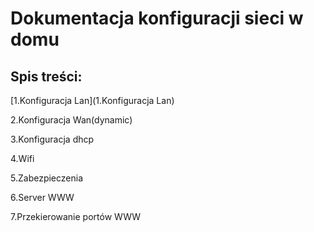 #  Dokumentacja konfiguracji sieci w domu 

## Spis treści:

[1.Konfiguracja Lan](1.Konfiguracja Lan)

2.Konfiguracja Wan(dynamic)

3.Konfiguracja dhcp

4.Wifi

5.Zabezpieczenia
 
6.Server WWW

7.Przekierowanie portów WWW
